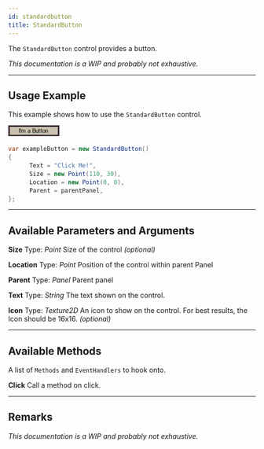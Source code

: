 ```yaml
---
id: standardbutton
title: StandardButton
---
```


The `StandardButton` control provides a button.

*This documentation is a WIP and probably not exhaustive.*

---

## Usage Example

This example shows how to use the `StandardButton` control.

<img src="/img/docs/controls/button.png" />

```cs
var exampleButton = new StandardButton()
{
      Text = "Click Me!",
      Size = new Point(110, 30),
      Location = new Point(0, 0),
      Parent = parentPanel,
};
```

---

## Available Parameters and Arguments

**Size**
Type: *Point*
Size of the control *(optional)*

**Location**
Type: *Point*
Position of the control within parent Panel

**Parent**
Type: *Panel*
Parent panel

**Text**
Type: *String*
The text shown on the control.

**Icon**
Type: *Texture2D*
An icon to show on the control. For best results, the Icon should be 16x16.  *(optional)*

---

## Available Methods

A list of `Methods` and `EventHandlers` to hook onto.

**Click**
Call a method on click.

---

## Remarks

*This documentation is a WIP and probably not exhaustive.*

